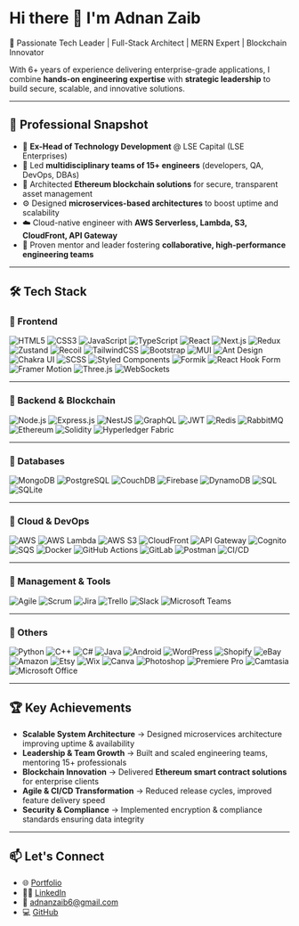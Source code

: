 # Hi there 👋 I'm Adnan Zaib  

🚀 Passionate Tech Leader | Full-Stack Architect | MERN Expert | Blockchain Innovator  

With 6+ years of experience delivering enterprise-grade applications, I combine **hands-on engineering expertise** with **strategic leadership** to build secure, scalable, and innovative solutions.  

---

## 💼 Professional Snapshot  

- 🏦 **Ex-Head of Technology Development** @ LSE Capital (LSE Enterprises)
- 🚀 Led **multidisciplinary teams of 15+ engineers** (developers, QA, DevOps, DBAs)  
- 🔗 Architected **Ethereum blockchain solutions** for secure, transparent asset management  
- ⚙️ Designed **microservices-based architectures** to boost uptime and scalability  
- ☁️ Cloud-native engineer with **AWS Serverless, Lambda, S3, CloudFront, API Gateway**  
- 🧠 Proven mentor and leader fostering **collaborative, high-performance engineering teams**  

---

## 🛠️ Tech Stack  

### 🔹 Frontend  
![HTML5](https://img.shields.io/badge/HTML5-E34F26?style=flat&logo=html5&logoColor=white) 
![CSS3](https://img.shields.io/badge/CSS3-1572B6?style=flat&logo=css3&logoColor=white) 
![JavaScript](https://img.shields.io/badge/JavaScript-F7DF1E?style=flat&logo=javascript&logoColor=black) 
![TypeScript](https://img.shields.io/badge/TypeScript-3178C6?style=flat&logo=typescript&logoColor=white) 
![React](https://img.shields.io/badge/React-61DAFB?style=flat&logo=react&logoColor=black) 
![Next.js](https://img.shields.io/badge/Next.js-000000?style=flat&logo=nextdotjs&logoColor=white) 
![Redux](https://img.shields.io/badge/Redux-764ABC?style=flat&logo=redux&logoColor=white) 
![Zustand](https://img.shields.io/badge/Zustand-FF6B6B?style=flat&logo=react&logoColor=white) 
![Recoil](https://img.shields.io/badge/Recoil-3578E5?style=flat&logo=react&logoColor=white) 
![TailwindCSS](https://img.shields.io/badge/TailwindCSS-06B6D4?style=flat&logo=tailwindcss&logoColor=white) 
![Bootstrap](https://img.shields.io/badge/Bootstrap-7952B3?style=flat&logo=bootstrap&logoColor=white) 
![MUI](https://img.shields.io/badge/MUI-007FFF?style=flat&logo=mui&logoColor=white) 
![Ant Design](https://img.shields.io/badge/Ant%20Design-0170FE?style=flat&logo=antdesign&logoColor=white) 
![Chakra UI](https://img.shields.io/badge/Chakra%20UI-319795?style=flat&logo=chakraui&logoColor=white) 
![SCSS](https://img.shields.io/badge/SCSS-CC6699?style=flat&logo=sass&logoColor=white) 
![Styled Components](https://img.shields.io/badge/Styled--Components-DB7093?style=flat&logo=styled-components&logoColor=white) 
![Formik](https://img.shields.io/badge/Formik-FF6F00?style=flat&logo=formik&logoColor=white) 
![React Hook Form](https://img.shields.io/badge/React%20Hook%20Form-EC5990?style=flat&logo=reacthookform&logoColor=white) 
![Framer Motion](https://img.shields.io/badge/Framer%20Motion-0055FF?style=flat&logo=framer&logoColor=white) 
![Three.js](https://img.shields.io/badge/Three.js-000000?style=flat&logo=three.js&logoColor=white) 
![WebSockets](https://img.shields.io/badge/WebSockets-010101?style=flat&logo=socketdotio&logoColor=white)  

---

### 🔹 Backend & Blockchain  
![Node.js](https://img.shields.io/badge/Node.js-339933?style=flat&logo=nodedotjs&logoColor=white) 
![Express.js](https://img.shields.io/badge/Express-000000?style=flat&logo=express&logoColor=white) 
![NestJS](https://img.shields.io/badge/NestJS-E0234E?style=flat&logo=nestjs&logoColor=white) 
![GraphQL](https://img.shields.io/badge/GraphQL-E10098?style=flat&logo=graphql&logoColor=white) 
![JWT](https://img.shields.io/badge/JWT-000000?style=flat&logo=jsonwebtokens&logoColor=white) 
![Redis](https://img.shields.io/badge/Redis-DC382D?style=flat&logo=redis&logoColor=white) 
![RabbitMQ](https://img.shields.io/badge/RabbitMQ-FF6600?style=flat&logo=rabbitmq&logoColor=white) 
![Ethereum](https://img.shields.io/badge/Ethereum-3C3C3D?style=flat&logo=ethereum&logoColor=white) 
![Solidity](https://img.shields.io/badge/Solidity-363636?style=flat&logo=solidity&logoColor=white) 
![Hyperledger Fabric](https://img.shields.io/badge/Hyperledger%20Fabric-2F3134?style=flat&logo=hyperledger&logoColor=white)  

---

### 🔹 Databases  
![MongoDB](https://img.shields.io/badge/MongoDB-47A248?style=flat&logo=mongodb&logoColor=white) 
![PostgreSQL](https://img.shields.io/badge/PostgreSQL-4169E1?style=flat&logo=postgresql&logoColor=white) 
![CouchDB](https://img.shields.io/badge/CouchDB-E42528?style=flat&logo=apachecouchdb&logoColor=white) 
![Firebase](https://img.shields.io/badge/Firebase-FFCA28?style=flat&logo=firebase&logoColor=black) 
![DynamoDB](https://img.shields.io/badge/DynamoDB-4053D6?style=flat&logo=amazondynamodb&logoColor=white) 
![SQL](https://img.shields.io/badge/SQL-003B57?style=flat&logo=database&logoColor=white) 
![SQLite](https://img.shields.io/badge/SQLite-003B57?style=flat&logo=sqlite&logoColor=white)  

---

### 🔹 Cloud & DevOps  
![AWS](https://img.shields.io/badge/AWS-232F3E?style=flat&logo=amazon-aws&logoColor=white) 
![AWS Lambda](https://img.shields.io/badge/AWS%20Lambda-FF9900?style=flat&logo=awslambda&logoColor=white) 
![AWS S3](https://img.shields.io/badge/AWS%20S3-569A31?style=flat&logo=amazons3&logoColor=white) 
![CloudFront](https://img.shields.io/badge/AWS%20CloudFront-FF4F8B?style=flat&logo=amazonaws&logoColor=white) 
![API Gateway](https://img.shields.io/badge/API%20Gateway-FF4F00?style=flat&logo=amazonaws&logoColor=white) 
![Cognito](https://img.shields.io/badge/AWS%20Cognito-DD344C?style=flat&logo=amazonaws&logoColor=white) 
![SQS](https://img.shields.io/badge/AWS%20SQS-FF9900?style=flat&logo=amazonsqs&logoColor=white) 
![Docker](https://img.shields.io/badge/Docker-2496ED?style=flat&logo=docker&logoColor=white) 
![GitHub Actions](https://img.shields.io/badge/GitHub%20Actions-2088FF?style=flat&logo=githubactions&logoColor=white) 
![GitLab](https://img.shields.io/badge/GitLab-FC6D26?style=flat&logo=gitlab&logoColor=white) 
![Postman](https://img.shields.io/badge/Postman-FF6C37?style=flat&logo=postman&logoColor=white) 
![CI/CD](https://img.shields.io/badge/CI/CD-000000?style=flat&logo=githubactions&logoColor=white)  

---

### 🔹 Management & Tools  
![Agile](https://img.shields.io/badge/Agile-2496ED?style=flat&logo=agile&logoColor=white) 
![Scrum](https://img.shields.io/badge/Scrum-6DB33F?style=flat&logo=scrumalliance&logoColor=white) 
![Jira](https://img.shields.io/badge/Jira-0052CC?style=flat&logo=jira&logoColor=white) 
![Trello](https://img.shields.io/badge/Trello-0052CC?style=flat&logo=trello&logoColor=white) 
![Slack](https://img.shields.io/badge/Slack-4A154B?style=flat&logo=slack&logoColor=white) 
![Microsoft Teams](https://img.shields.io/badge/Microsoft%20Teams-6264A7?style=flat&logo=microsoftteams&logoColor=white)  

---

### 🔹 Others  
![Python](https://img.shields.io/badge/Python-3776AB?style=flat&logo=python&logoColor=white) 
![C++](https://img.shields.io/badge/C++-00599C?style=flat&logo=cplusplus&logoColor=white) 
![C#](https://img.shields.io/badge/C%23-239120?style=flat&logo=csharp&logoColor=white) 
![Java](https://img.shields.io/badge/Java-007396?style=flat&logo=java&logoColor=white) 
![Android](https://img.shields.io/badge/Android-3DDC84?style=flat&logo=android&logoColor=white) 
![WordPress](https://img.shields.io/badge/WordPress-21759B?style=flat&logo=wordpress&logoColor=white) 
![Shopify](https://img.shields.io/badge/Shopify-7AB55C?style=flat&logo=shopify&logoColor=white) 
![eBay](https://img.shields.io/badge/eBay-E53238?style=flat&logo=ebay&logoColor=white) 
![Amazon](https://img.shields.io/badge/Amazon-FF9900?style=flat&logo=amazon&logoColor=black) 
![Etsy](https://img.shields.io/badge/Etsy-F16521?style=flat&logo=etsy&logoColor=white) 
![Wix](https://img.shields.io/badge/Wix-0C6EFC?style=flat&logo=wix&logoColor=white) 
![Canva](https://img.shields.io/badge/Canva-00C4CC?style=flat&logo=canva&logoColor=white) 
![Photoshop](https://img.shields.io/badge/Adobe%20Photoshop-31A8FF?style=flat&logo=adobephotoshop&logoColor=white) 
![Premiere Pro](https://img.shields.io/badge/Adobe%20Premiere%20Pro-9999FF?style=flat&logo=adobepremierepro&logoColor=white) 
![Camtasia](https://img.shields.io/badge/Camtasia-000000?style=flat&logo=techsmith&logoColor=white) 
![Microsoft Office](https://img.shields.io/badge/Microsoft%20Office-D83B01?style=flat&logo=microsoftoffice&logoColor=white)  


---

## 🏆 Key Achievements  

- **Scalable System Architecture** → Designed microservices architecture improving uptime & availability  
- **Leadership & Team Growth** → Built and scaled engineering teams, mentoring 15+ professionals  
- **Blockchain Innovation** → Delivered **Ethereum smart contract solutions** for enterprise clients  
- **Agile & CI/CD Transformation** → Reduced release cycles, improved feature delivery speed  
- **Security & Compliance** → Implemented encryption & compliance standards ensuring data integrity  

---

## 📫 Let's Connect  

- 🌐 [Portfolio](https://aadizee-portfolio.vercel.app)  
- 🧑‍💼 [LinkedIn](https://linkedin.com/in/aadizee)  
- 📧 adnanzaib6@gmail.com  
- 💻 [GitHub](https://github.com/aadizee)  

